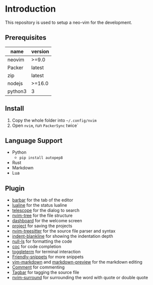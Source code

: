 # Introduction

This repository is used to setup a neo-vim for the development.

## Prerequisites

| name    | version |
| ------- | ------- |
| neovim  | >=9.0   |
| Packer  | latest  |
| zip     | latest  |
| nodejs  | >=16.0  |
| python3 | 3       |

## Install

1. Copy the whole folder into `~/.config/nvim`
2. Open `nvim`, run `PackerSync` twice`

## Language Support

- Python
  - `pip install autopep8`
- Rust
- Markdown
- Lua

## Plugin

- [barbar](https://github.com/romgrk/barbar.nvim) for the tab of the editor
- [lualine](https://github.com/nvim-lualine/lualine.nvim) for the status lualine
- [telescope](https://github.com/nvim-telescope/telescope.nvim) for the dialog to search
- [nvim-tree](https://github.com/nvim-tree/nvim-tree.lua) for the file structure
- [dashboard](https://github.com/glepnir/dashboard-nvim) for the welcome screen
- [project](https://github.com/ahmedkhalf/project.nvim) for saving the projects
- [nvim-treesitter](https://github.com/nvim-treesitter/nvim-treesitter) for the source file parser and syntax
- [indent-blankline](https://github.com/lukas-reineke/indent-blankline.nvim) for showing the indentation depth
- [null-ls](https://github.com/jose-elias-alvarez/null-ls.nvim) for formatting the code
- [coc](https://github.com/neoclide/coc.nvim) for code completion
- [toggleterm](https://github.com/akinsho/toggleterm.nvim) for terminal interaction
- [Friendly-snippets](https://github.com/rafamadriz/friendly-snippets) for more snippets
- [vim-markdown](https://github.com/preservim/vim-markdown) and [markdown-preview](https://github.com/iamcco/markdown-preview.nvim) for the markdown editing
- [Comment](https://github.com/numToStr/Comment.nvim) for commenting
- [Tagbar](https://github.com/preservim/tagbar) for tagging the source file
- [nvim-surround](https://github.com/kylechui/nvim-surround) for surrounding the word with quote or double quote
